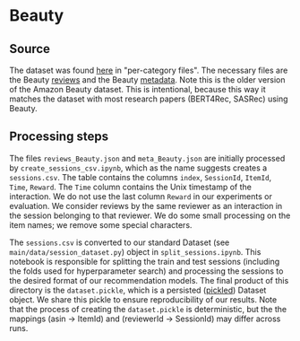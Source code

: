 # Beauty 

## Source
The dataset was found [here](https://cseweb.ucsd.edu/~jmcauley/datasets/amazon/links.html)  in "per-category files". The necessary files are the Beauty [reviews](http://snap.stanford.edu/data/amazon/productGraph/categoryFiles/reviews_Beauty.json.gz) and the Beauty [metadata](http://snap.stanford.edu/data/amazon/productGraph/categoryFiles/meta_Beauty.json.gz). Note this is the older version of the Amazon Beauty dataset. This is intentional, because this way it matches the dataset with most research papers (BERT4Rec, SASRec) using Beauty.

## Processing steps
The files `reviews_Beauty.json` and `meta_Beauty.json` are initially processed by `create_sessions_csv.ipynb`, which as the name suggests creates a `sessions.csv`. The table contains the columns `index`, `SessionId`, `ItemId`, `Time`, `Reward`. The `Time` column contains the Unix timestamp of the interaction. We do not use the last column `Reward` in our experiments or evaluation. We consider reviews by the same reviewer as an interaction in the session belonging to that reviewer. We do some small processing on the item names; we remove some special characters. 

The `sessions.csv` is converted to our standard Dataset (see `main/data/session_dataset.py`) object in `split_sessions.ipynb`. This notebook is responsible for splitting the train and test sessions (including the folds used for hyperparameter search) and processing the sessions to the desired format of our recommendation models. The final product of this directory is the `dataset.pickle`, which is a persisted ([pickled](https://docs.python.org/3/library/pickle.html)) Dataset object. We share this pickle to ensure reproducibility of our results. Note that the process of creating the `dataset.pickle` is deterministic, but the the mappings (asin -> ItemId) and (reviewerId -> SessionId) may differ across runs.
